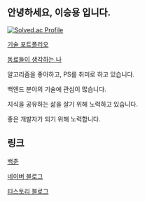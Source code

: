 ## 안녕하세요, 이승용 입니다.

[![Solved.ac Profile](http://mazassumnida.wtf/api/v2/generate_badge?boj=kokodak)](https://solved.ac/kokodak/)

[기술 포트폴리오](https://kokodak.notion.site/1089e48beaef42c8b21b0bc5cb83ed59?pvs=4)

[동료들이 생각하는 나](https://kokodak.notion.site/680a35e4444540b4957c4474e72317f1?pvs=4)

알고리즘을 좋아하고, PS를 취미로 하고 있습니다.

백엔드 분야의 기술에 관심이 많습니다.

지식을 공유하는 삶을 살기 위해 노력하고 있습니다.

좋은 개발자가 되기 위해 노력합니다.

## 링크

[백준](https://www.acmicpc.net/user/kokodak)

[네이버 블로그](https://blog.naver.com/raylee00)

[티스토리 블로그](https://kokodakadokok.tistory.com/)
